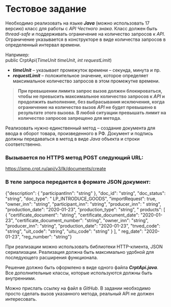 # Тестовое задание

Необходимо реализовать на языке **_Java_** (можно использовать 17 версию) класс для работы с _API Честного знака_. Класс
должен быть _thread-safe_ и поддерживать ограничение на количество запросов к _API_. Ограничение указывается в
конструкторе в виде количества запросов в определенный интервал времени.

Например:  
public CrptApi(_TimeUnit timeUnit_, _int requestLimit_)

- **_timeUnit_** – указывает промежуток времени – секунда, минута и пр.
- **_requestLimit_** – положительное значение, которое определяет максимальное количество запросов в этом промежутке
  времени.

> **При превышении лимита запрос вызов должен блокироваться, чтобы не превысить максимальное количество запросов к _API_
и продолжить выполнение, без выбрасывания исключения, когда ограничение на количество вызов _API_ не будет превышено в
результате этого вызова. В любой ситуации превышать лимит на количество запросов запрещено для метода.**

Реализовать нужно единственный метод – создание документа для ввода в оборот товара, произведенного в РФ. Документ и
подпись должны передаваться в метод в виде _Java_ объекта и строки соответственно.

### Вызывается по HTTPS метод POST следующий URL:

https://ismp.crpt.ru/api/v3/lk/documents/create

### В теле запроса передается в формате JSON документ:

{"description": { "participantInn": "string" }, "doc_id": "string", "doc_status": "string", "doc_type": "
LP_INTRODUCE_GOODS", "importRequest": true, "owner_inn": "string", "participant_inn": "string", "producer_inn": "
string", "production_date": "2020-01-23", "production_type": "string", "
products": [ { "certificate_document": "string", "certificate_document_date": "2020-01-23", "certificate_document_number": "string", "owner_inn": "string", "producer_inn": "string", "production_date": "2020-01-23", "tnved_code": "string", "uit_code": "string", "uitu_code": "string" } ], "
reg_date": "2020-01-23", "reg_number": "string"}

При реализации можно использовать библиотеки HTTP-клиента, JSON сериализации. Реализация должна быть максимально удобной
для последующего расширения функционала.

Решение должно быть оформлено в виде одного файла **_CrptApi.java_**. Все дополнительные классы, которые используются
должны быть внутренними.

Можно прислать ссылку на файл в _GitHub_.
В задании необходимо просто сделать вызов указанного метода, реальный API не должен интересовать. 